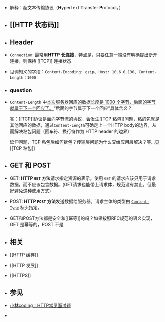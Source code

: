 - 解释：超文本传输协议（**H**yperText **T**ransfer **P**rotocol。）
- ## [[HTTP 状态码]]
- ## Header
- `Connection`: 最常用**HTTP 长连接**，特点是，只要任意一端没有明确提出断开连接，则保持 [[TCP]] 连接状态
- 见词知义的字段：`Content-Encoding: gzip`、`Host: 10.6.0.130`、`Content-Length：1000`
- ### question
- `Content-Length` 中[本次服务器回应的数据长度是 1000 个字节，后面的字节就属于下一个回应了。](https://www.xiaolincoding.com/network/2_http/http_interview.html#http-%E5%B8%B8%E8%A7%81%E5%AD%97%E6%AE%B5%E6%9C%89%E5%93%AA%E4%BA%9B:~:text=%E6%9C%AC%E6%AC%A1%E6%9C%8D%E5%8A%A1%E5%99%A8%E5%9B%9E%E5%BA%94%E7%9A%84%E6%95%B0%E6%8D%AE%E9%95%BF%E5%BA%A6%E6%98%AF%201000%20%E4%B8%AA%E5%AD%97%E8%8A%82%EF%BC%8C%E5%90%8E%E9%9D%A2%E7%9A%84%E5%AD%97%E8%8A%82%E5%B0%B1%E5%B1%9E%E4%BA%8E%E4%B8%8B%E4%B8%80%E4%B8%AA%E5%9B%9E%E5%BA%94%E4%BA%86%E3%80%82)“后面的字节属于下一个回应”具体含义？
  
  答：[[TCP]]协议是面向字节流的协议，会发生[[TCP 粘包]]问题，粘的包就是其他回应的数据，通过`Content-Length`可确定上一个HTTP body的边界，从而解决粘包问题（回车符、换行符作为 HTTP header 的边界）
  
  延伸问题，TCP 粘包后如何拆包？传输层问题为什么交给应用层解决？等...见[[TCP 粘包]]
- ## GET 和 POST
- GET: **HTTP `GET` 方法**请求指定资源的表示。使用 `GET` 的请求应该只用于请求数据，而不应该包含数据。(GET请求也能带上请求体，规范没有禁止，但最好避免这种使用方式)
- POST: **HTTP `POST` 方法**发送数据给服务器。请求主体的类型由 [`Content-Type`](https://developer.mozilla.org/zh-CN/docs/Web/HTTP/Headers/Content-Type) 标头指定。
- GET和POST方法都是安全和[[幂等]]的吗？如果按照RFC规范的语义实现，GET 是幂等的，POST 不是
- ## 相关
- [[HTTP 缓存]]
- [[HTTP 发展]]
- [[HTTPS]]
- ## 参见
- [小林coding：HTTP常见面试题](https://www.xiaolincoding.com/network/2_http/http_interview.htm)
-